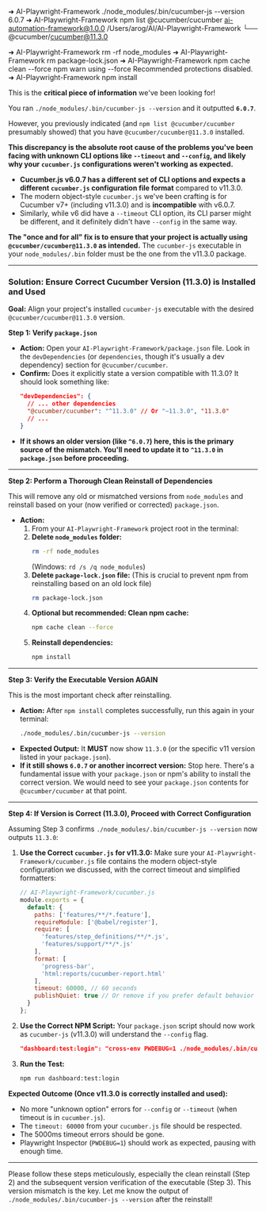 ➜  AI-Playwright-Framework ./node_modules/.bin/cucumber-js --version
6.0.7
➜  AI-Playwright-Framework npm list @cucumber/cucumber
ai-automation-framework@1.0.0 /Users/arog/AI/AI-Playwright-Framework
└── @cucumber/cucumber@11.3.0

➜  AI-Playwright-Framework rm -rf node_modules
➜  AI-Playwright-Framework rm package-lock.json
➜  AI-Playwright-Framework npm cache clean --force
npm warn using --force Recommended protections disabled.
➜  AI-Playwright-Framework npm install


This is the **critical piece of information** we've been looking for!

You ran `./node_modules/.bin/cucumber-js --version` and it outputted **`6.0.7`**.

However, you previously indicated (and `npm list @cucumber/cucumber` presumably showed) that you have `@cucumber/cucumber@11.3.0` installed.

**This discrepancy is the absolute root cause of the problems you've been facing with unknown CLI options like `--timeout` and `--config`, and likely why your `cucumber.js` configurations weren't working as expected.**

* **Cucumber.js v6.0.7 has a different set of CLI options and expects a different `cucumber.js` configuration file format** compared to v11.3.0.
* The modern object-style `cucumber.js` we've been crafting is for Cucumber v7+ (including v11.3.0) and is **incompatible** with v6.0.7.
* Similarly, while v6 did have a `--timeout` CLI option, its CLI parser might be different, and it definitely didn't have `--config` in the same way.

**The "once and for all" fix is to ensure that your project is actually using `@cucumber/cucumber@11.3.0` as intended.** The `cucumber-js` executable in your `node_modules/.bin` folder must be the one from the v11.3.0 package.

---
### **Solution: Ensure Correct Cucumber Version (11.3.0) is Installed and Used**

**Goal:** Align your project's installed `cucumber-js` executable with the desired `@cucumber/cucumber@11.3.0` version.

**Step 1: Verify `package.json`**

* **Action:** Open your `AI-Playwright-Framework/package.json` file. Look in the `devDependencies` (or `dependencies`, though it's usually a dev dependency) section for `@cucumber/cucumber`.
* **Confirm:** Does it explicitly state a version compatible with 11.3.0? It should look something like:
    ```json
    "devDependencies": {
      // ... other dependencies
      "@cucumber/cucumber": "^11.3.0" // Or "~11.3.0", "11.3.0"
      // ...
    }
    ```
* **If it shows an older version (like `^6.0.7`) here, this is the primary source of the mismatch. You'll need to update it to `^11.3.0` in `package.json` before proceeding.**

---
**Step 2: Perform a Thorough Clean Reinstall of Dependencies**

This will remove any old or mismatched versions from `node_modules` and reinstall based on your (now verified or corrected) `package.json`.

* **Action:**
    1.  From your `AI-Playwright-Framework` project root in the terminal:
    2.  **Delete `node_modules` folder:**
        ```sh
        rm -rf node_modules
        ```
        (Windows: `rd /s /q node_modules`)
    3.  **Delete `package-lock.json` file:** (This is crucial to prevent npm from reinstalling based on an old lock file)
        ```sh
        rm package-lock.json
        ```
    4.  **Optional but recommended: Clean npm cache:**
        ```sh
        npm cache clean --force
        ```
    5.  **Reinstall dependencies:**
        ```sh
        npm install
        ```

---
**Step 3: Verify the Executable Version AGAIN**

This is the most important check after reinstalling.
* **Action:** After `npm install` completes successfully, run this again in your terminal:
    ```sh
    ./node_modules/.bin/cucumber-js --version
    ```
* **Expected Output:** It **MUST** now show `11.3.0` (or the specific v11 version listed in your `package.json`).
* **If it still shows `6.0.7` or another incorrect version:** Stop here. There's a fundamental issue with your `package.json` or npm's ability to install the correct version. We would need to see your `package.json` contents for `@cucumber/cucumber` at that point.

---
**Step 4: If Version is Correct (11.3.0), Proceed with Correct Configuration**

Assuming Step 3 confirms `./node_modules/.bin/cucumber-js --version` now outputs `11.3.0`:

1.  **Use the Correct `cucumber.js` for v11.3.0:**
    Make sure your `AI-Playwright-Framework/cucumber.js` file contains the modern object-style configuration we discussed, with the correct timeout and simplified formatters:
    ```javascript
    // AI-Playwright-Framework/cucumber.js
    module.exports = {
      default: {
        paths: ['features/**/*.feature'],
        requireModule: ['@babel/register'],
        require: [
          'features/step_definitions/**/*.js',
          'features/support/**/*.js'
        ],
        format: [
          'progress-bar',
          'html:reports/cucumber-report.html'
        ],
        timeout: 60000, // 60 seconds
        publishQuiet: true // Or remove if you prefer default behavior
      }
    };
    ```

2.  **Use the Correct NPM Script:**
    Your `package.json` script should now work as `cucumber-js` (v11.3.0) will understand the `--config` flag.
    ```json
    "dashboard:test:login": "cross-env PWDEBUG=1 ./node_modules/.bin/cucumber-js --config cucumber.js --tags @login-feature"
    ```

3.  **Run the Test:**
    ```sh
    npm run dashboard:test:login
    ```

**Expected Outcome (Once v11.3.0 is correctly installed and used):**
* No more "unknown option" errors for `--config` or `--timeout` (when timeout is in `cucumber.js`).
* The `timeout: 60000` from your `cucumber.js` file should be respected.
* The 5000ms timeout errors should be gone.
* Playwright Inspector (`PWDEBUG=1`) should work as expected, pausing with enough time.

---
Please follow these steps meticulously, especially the clean reinstall (Step 2) and the subsequent version verification of the executable (Step 3). This version mismatch is the key. Let me know the output of `./node_modules/.bin/cucumber-js --version` after the reinstall!